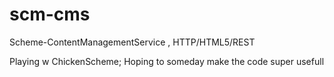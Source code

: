 # scm-cms
Scheme-ContentManagementService , HTTP/HTML5/REST

Playing w ChickenScheme; Hoping to someday make the code super usefull
